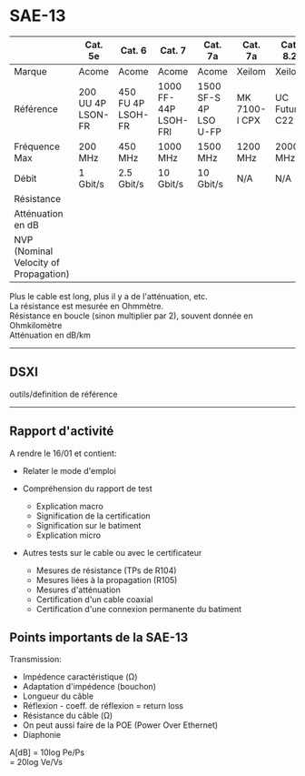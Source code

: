 # SAE-13

|                                        |       Cat. 5e     |         Cat. 6    |         Cat. 7       |         Cat. 7a       |    Cat. 7a    |      Cat. 8.2     |
|----------------------------------------|-------------------|-------------------|----------------------|-----------------------|---------------|-------------------|
|  Marque                                |        Acome      |         Acome     |         Acome        |         Acome         |    Xeilom     |      Xeilom       |
| Référence                              | 200 UU 4P LSON-FR | 450 FU 4P LSOH-FR | 1000 FF-44P LSOH-FRI | 1500 SF-S 4P LSO U-FP | MK 7100-I CPX | UC Future C22 ... |
| Fréquence Max                          | 200 MHz           | 450 MHz           | 1000 MHz             | 1500 MHz              | 1200 MHz      | 2000 MHz          |
| Débit                                  | 1 Gbit/s          | 2.5 Gbit/s        | 10 Gbit/s            | 10 Gbit/s             | N/A           | N/A               |
| Résistance                             |                   |                   |                      |                       |               |                   |
| Atténuation en dB                      |                   |                   |                      |                       |               |                   |
| NVP (Nominal Velocity of Propagation)  |                   |                   |                      |                       |               |                   |

Plus le cable est long, plus il y a de l'atténuation, etc.  
La résistance est mesurée en Ohmmètre.  
Résistance en boucle (sinon multiplier par 2), souvent donnée en Ohmkilomètre  
Atténuation en dB/km

<hr>

## DSXI

outils/definition de référence

<hr>

## Rapport d'activité

A rendre le 16/01 et contient:

- Relater le mode d'emploi

- Compréhension du rapport de test
  - Explication macro
  - Signification de la certification
  - Signification sur le batiment
  - Explication micro

- Autres tests sur le cable ou avec le certificateur
  - Mesures de résistance (TPs de R104)
  - Mesures liées à la propagation (R105)
  - Mesures d'atténuation
  - Certification d'un cable coaxial
  - Certification d'une connexion permanente du batiment

## Points importants de la SAE-13

Transmission:

- Impédence caractéristique (&ohm;)
- Adaptation d'impédence (bouchon)
- Longueur du câble
- Réflexion - coeff. de réflexion = return loss
- Résistance du câble (&ohm;)
- On peut aussi faire de la POE (Power Over Ethernet)
- Diaphonie

A[dB] = 10log Pe/Ps  
      = 20log Ve/Vs

